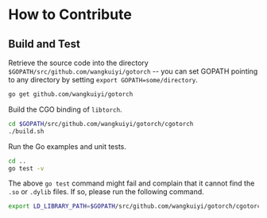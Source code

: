 # How to Contribute

## Build and Test

Retrieve the source code into the directory `$GOPATH/src/github.com/wangkuiyi/gotorch` -- you can set GOPATH pointing to any directory by setting `export GOPATH=some/directory`.

```bash
go get github.com/wangkuiyi/gotorch
```

Build the CGO binding of `libtorch`.

```bash
cd $GOPATH/src/github.com/wangkuiyi/gotorch/cgotorch
./build.sh
```

Run the Go examples and unit tests.

```bash
cd ..
go test -v
```

The above `go test` command might fail and complain that it cannot find the `.so` or `.dylib` files.  If so, please run the following command.

```bash
export LD_LIBRARY_PATH=$GOPATH/src/github.com/wangkuiyi/gotorch/cgotorch/libtorch/lib:$LD_LIBRARY_PATH
```
